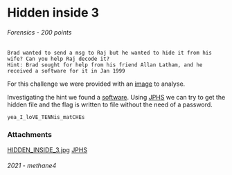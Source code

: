 # Hidden inside 3
###### Forensics - 200 points

```
Brad wanted to send a msg to Raj but he wanted to hide it from his wife? Can you help Raj decode it?
Hint: Brad sought for help from his friend Allan Latham, and he received a software for it in Jan 1999
```

For this challenge we were provided with an [image](HIDDEN_INSIDE_3.jpg) to analyse.

Investigating the hint we found a [software](http://io.acad.athabascau.ca/~grizzlie/Comp607/programs.htm). Using [JPHS](http://io.acad.athabascau.ca/~grizzlie/Comp607/programs.htm) we can try to get the hidden file and the flag is written to file without the need of a password. 

```
yea_I_loVE_TENNis_matCHEs
```

### Attachments
[HIDDEN_INSIDE_3.jpg](HIDDEN_INSIDE_3.jpg)
[JPHS](http://io.acad.athabascau.ca/~grizzlie/Comp607/programs.htm)
###### 2021 - methane4